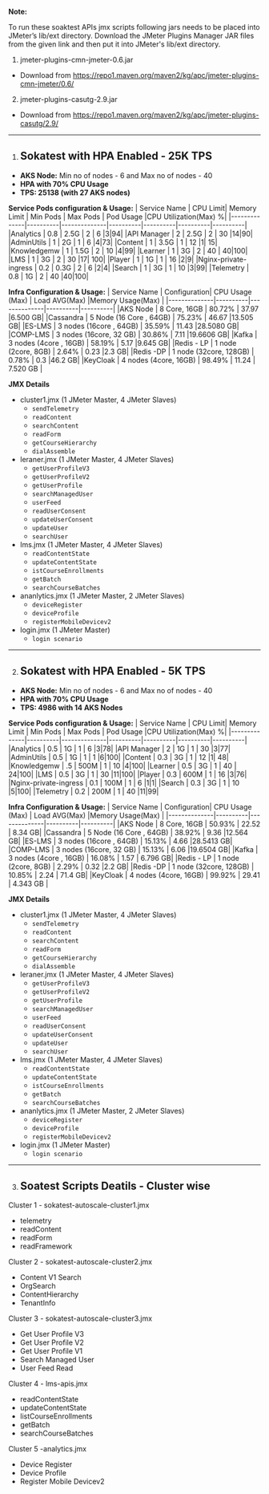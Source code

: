 **Note:**

To run these soaktest APIs jmx scripts following jars needs to be placed into JMeter’s lib/ext directory. Download the JMeter Plugins Manager JAR files from the given link and then put it into JMeter's lib/ext directory.

1. jmeter-plugins-cmn-jmeter-0.6.jar 
  - Download from https://repo1.maven.org/maven2/kg/apc/jmeter-plugins-cmn-jmeter/0.6/
2. jmeter-plugins-casutg-2.9.jar
  - Download from https://repo1.maven.org/maven2/kg/apc/jmeter-plugins-casutg/2.9/

----------
1. ## Sokatest with HPA Enabled - 25K TPS ##

- **AKS Node:** Min no of nodes - 6 and Max no of nodes - 40 
- **HPA with 70% CPU Usage**
- **TPS: 25138 (with 27 AKS nodes)**

**Service Pods configuration & Usage:**
| Service Name | CPU Limit| Memory Limit | Min Pods | Max Pods | Pod Usage |CPU Utilization(Max) %|
|--------------|----------|--------------|----------|----------|----------|----------|
|Analytics     |  0.8     |    2.5G      |   2      |     6     |3|94|
|API Manager   |    2     |   2.5G        |   2      |     30    |14|90|
|AdminUtils    |    1     |     2G        |   1      |     6     |4|73|
|Content       |   1      |   3.5G        |   1     |     12     |1| 15|
|Knowledgemw   |   1      |   1.5G        |   2      |     10     |4|99|
|Learner       |   1      |     3G        |    2    |     40     | 40|100|
|LMS           |   1      |     3G        |    2    |     30     |17| 100|
|Player        |    1     |     1G        |    1     |    16     |2|9|
|Nginx-private-ingress    |    0.2 |   0.3G  |   2   |     6     |2|4|
|Search        |   1      |   3G          |    1     |    10     |3|99|
|Telemetry     |   0.8    |   1G          |     2    |    40     |40|100|


**Infra Configuration & Usage:**
| Service Name | Configuration| CPU Usage (Max) | Load AVG(Max) |Memory Usage(Max) |
|--------------|----------|--------------|----------|----------|
|AKS Node      | 8 Core, 16GB |    80.72%  |     37.97     |6.500 GB|
|Cassandra    | 5 Node (16 Core , 64GB) |   75.23%   |  46.67   |13.505 GB|
|ES-LMS       | 3 nodes (16core , 64GB) |   35.59%   |  11.43   |28.5080 GB|
|COMP-LMS     | 3 nodes (16core, 32 GB) |   30.86%   |  7.11    |19.6606 GB|
|Kafka        | 3 nodes (4core , 16GB)  |   58.19%   |  5.17    |9.645 GB|
|Redis - LP   | 1 node (2core, 8GB)     |    2.64%   |  0.23    |2.3 GB|
|Redis -DP    | 1 node (32core, 128GB)  |    0.78%   |    0.3   |46.2 GB|
|KeyCloak     | 4 nodes (4core, 16GB)   |   98.49%   |  11.24   | 7.520 GB |

**JMX Details**
- cluster1.jmx (1 JMeter Master, 4 JMeter Slaves)
  - ```sendTelemetry```
  - ```readContent```
  - ```searchContent```
  - ```readForm```
  - ```getCourseHierarchy```
  - ```dialAssemble``` 
- leraner.jmx (1 JMeter Master, 4 JMeter Slaves)
  - ```getUserProfileV3```
  - ```getUserProfileV2``` 
  - ```getUserProfile```
  - ```searchManagedUser```
  - ```userFeed```
  - ```readUserConsent```
  - ```updateUserConsent```
  - ```updateUser```
  - ```searchUser```
- lms.jmx (1 JMeter Master, 4 JMeter Slaves)
  - ```readContentState```
  - ```updateContentState```
  - ```istCourseEnrollments```
  - ```getBatch```
  - ```searchCourseBatches```
- ananlytics.jmx (1 JMeter Master, 2 JMeter Slaves)
  - ```deviceRegister```
  - ```deviceProfile```
  - ```registerMobileDevicev2```
- login.jmx (1 JMeter Master)
  - ```login scenario```
--------
2. ## Sokatest with HPA Enabled - 5K TPS ##

- **AKS Node:** Min no of nodes - 6 and Max no of nodes - 40 
- **HPA with 70% CPU Usage**
- **TPS: 4986 with 14 AKS Nodes**	

**Service Pods configuration & Usage:**
| Service Name | CPU Limit| Memory Limit | Min Pods | Max Pods | Pod Usage |CPU Utilization(Max) %|
|--------------|----------|--------------|----------|----------|----------|----------|
|Analytics     |  0.5    |      1G     |     1    |     6    |3|78|
|API Manager   |    2    |     1G    |    1   |    30    |3|77|
|AdminUtils    |    0.5    |    1G        |    1    |   1     |6|100|
|Content       |   0.3      |    3G       |   1     |    12      |1| 48|
|Knowledgemw   |    .5    |     500M      |    1    |    10      |4|100|
|Learner       | 0.5      |   3G        |  1     |    40    | 24|100|
|LMS           | 0.5      |    3G         | 1       |  30      |11|100|
|Player        |   0.3     |   600M          |   1    |  16    |3|76|
|Nginx-private-ingress    | 0.1    |  100M   |   1  |   6   |1|1|
|Search        |    0.3    |    3G         |   1     |   10    |5|100|
|Telemetry     |    0.2  |     200M       |   1     |    40    |11|99|


**Infra Configuration & Usage:**
| Service Name | Configuration| CPU Usage (Max) | Load AVG(Max) |Memory Usage(Max) |
|--------------|----------|--------------|----------|----------|
|AKS Node      | 8 Core, 16GB |  50.93%  |   22.52       |	8.34 GB|
|Cassandra    | 5 Node (16 Core , 64GB) |  38.92%    | 9.36    |12.564 GB|
|ES-LMS       | 3 nodes (16core , 64GB) |  15.13%    |    4.66   |28.5413 GB|
|COMP-LMS     | 3 nodes (16core, 32 GB) |   15.13%  |   6.06  |19.6504 GB|
|Kafka        | 3 nodes (4core , 16GB)  | 16.08%     |  1.57    |	6.796 GB|
|Redis - LP   | 1 node (2core, 8GB)     |  2.29%    |  0.32  |2.2 GB|
|Redis -DP    | 1 node (32core, 128GB)  | 10.85%     |  2.24   |	71.4 GB|
|KeyCloak     | 4 nodes (4core, 16GB)   | 99.92%   |  29.41  | 4.343 GB |

**JMX Details**
- cluster1.jmx (1 JMeter Master, 4 JMeter Slaves)
  - ```sendTelemetry```
  - ```readContent```
  - ```searchContent```
  - ```readForm```
  - ```getCourseHierarchy```
  - ```dialAssemble``` 
- leraner.jmx (1 JMeter Master, 4 JMeter Slaves)
  - ```getUserProfileV3```
  - ```getUserProfileV2``` 
  - ```getUserProfile```
  - ```searchManagedUser```
  - ```userFeed```
  - ```readUserConsent```
  - ```updateUserConsent```
  - ```updateUser```
  - ```searchUser```
- lms.jmx (1 JMeter Master, 4 JMeter Slaves)
  - ```readContentState```
  - ```updateContentState```
  - ```istCourseEnrollments```
  - ```getBatch```
  - ```searchCourseBatches```
- ananlytics.jmx (1 JMeter Master, 2 JMeter Slaves)
  - ```deviceRegister```
  - ```deviceProfile```
  - ```registerMobileDevicev2```
- login.jmx (1 JMeter Master)
  - ```login scenario```




-------

3. ## Soatest Scripts Deatils - Cluster wise ##

Cluster 1 - sokatest-autoscale-cluster1.jmx
- telemetry 
- readContent 
- readForm
- readFramework


Cluster 2 - sokatest-autoscale-cluster2.jmx
- Content V1 Search
- OrgSearch
- ContentHierarchy
- TenantInfo 

Cluster 3 - sokatest-autoscale-cluster3.jmx
- Get User Profile V3
- Get User Profile V2
- Get User Profile V1
- Search Managed User 
- User Feed Read

Cluster 4 - lms-apis.jmx
- readContentState
- updateContentState
- listCourseEnrollments
- getBatch 
- searchCourseBatches 

Cluster 5 -analytics.jmx
- Device Register
- Device Profile
- Register Mobile Devicev2
